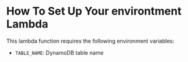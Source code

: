 # How To Set Up Your environtment Lambda

This lambda function requires the following environment variables:
* `TABLE_NAME`: DynamoDB table name
